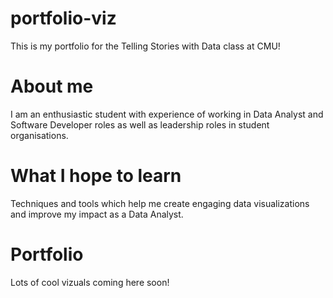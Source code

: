 # portfolio-viz
This is my portfolio for the Telling Stories with Data class at CMU!

# About me
I am an enthusiastic student with experience of working in Data Analyst and Software Developer roles as well as leadership roles in student organisations.

# What I hope to learn
Techniques and tools which help me create engaging data visualizations and improve my impact as a Data Analyst.

# Portfolio
Lots of cool vizuals coming here soon!
